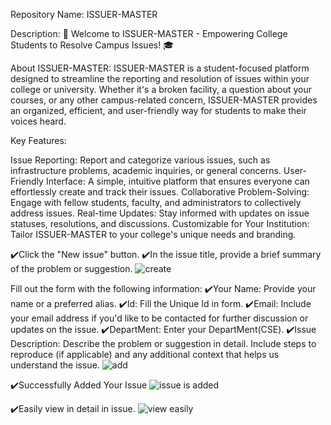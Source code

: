 Repository Name: ISSUER-MASTER

Description:
📢 Welcome to ISSUER-MASTER - Empowering College Students to Resolve Campus Issues! 🎓

About ISSUER-MASTER:
ISSUER-MASTER is a student-focused platform designed to streamline the reporting and resolution of issues within your college or university. Whether it's a broken facility, a question about your courses, or any other campus-related concern, ISSUER-MASTER provides an organized, efficient, and user-friendly way for students to make their voices heard.

Key Features:

Issue Reporting: Report and categorize various issues, such as infrastructure problems, academic inquiries, or general concerns.
User-Friendly Interface: A simple, intuitive platform that ensures everyone can effortlessly create and track their issues.
Collaborative Problem-Solving: Engage with fellow students, faculty, and administrators to collectively address issues.
Real-time Updates: Stay informed with updates on issue statuses, resolutions, and discussions.
Customizable for Your Institution: Tailor ISSUER-MASTER to your college's unique needs and branding.

✔️Click the "New issue" button.
✔️In the issue title, provide a brief summary of the problem or suggestion.
![create](https://github.com/jgarg8440/ISSUER-MASTER/assets/102863455/7eb6b3a9-7bba-4542-aa3c-6555d74cb192)

Fill out the form with the following information:
      ✔️Your Name: Provide your name or a preferred alias.
      ✔️Id: Fill the Unique Id in form.
      ✔️Email: Include your email address if you'd like to be contacted for further discussion or updates on the issue.
      ✔️DepartMent: Enter your DepartMent(CSE).
      ✔️Issue Description: Describe the problem or suggestion in detail. Include steps to reproduce (if applicable) and any additional context that helps us understand the issue.
![add](https://github.com/jgarg8440/ISSUER-MASTER/assets/102863455/d7f7d482-e909-4270-9c9f-e5c8349a4485)

 ✔️Successfully Added Your Issue
![issue is added](https://github.com/jgarg8440/ISSUER-MASTER/assets/102863455/d3899855-573e-4d6e-8c30-858c6ba35863)

 ✔️Easily view in detail in issue.
![view easily](https://github.com/jgarg8440/ISSUER-MASTER/assets/102863455/5e89277f-8bad-40c8-bbef-48bb10aea315)

